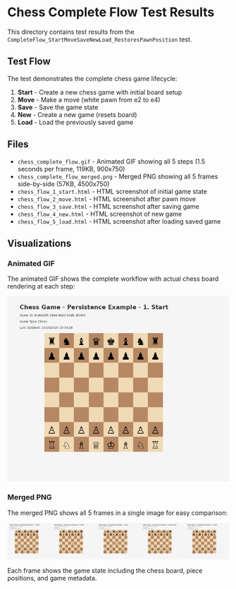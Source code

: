 # Chess Complete Flow Test Results

This directory contains test results from the `CompleteFlow_StartMoveSaveNewLoad_RestoresPawnPosition` test.

## Test Flow

The test demonstrates the complete chess game lifecycle:

1. **Start** - Create a new chess game with initial board setup
2. **Move** - Make a move (white pawn from e2 to e4)
3. **Save** - Save the game state
4. **New** - Create a new game (resets board)
5. **Load** - Load the previously saved game

## Files

- `chess_complete_flow.gif` - Animated GIF showing all 5 steps (1.5 seconds per frame, 119KB, 900x750)
- `chess_complete_flow_merged.png` - Merged PNG showing all 5 frames side-by-side (57KB, 4500x750)
- `chess_flow_1_start.html` - HTML screenshot of initial game state
- `chess_flow_2_move.html` - HTML screenshot after pawn move
- `chess_flow_3_save.html` - HTML screenshot after saving game
- `chess_flow_4_new.html` - HTML screenshot of new game
- `chess_flow_5_load.html` - HTML screenshot after loading saved game

## Visualizations

### Animated GIF
The animated GIF shows the complete workflow with actual chess board rendering at each step:

![Chess Complete Flow](chess_complete_flow.gif)

### Merged PNG
The merged PNG shows all 5 frames in a single image for easy comparison:

![Chess Complete Flow - All Frames](chess_complete_flow_merged.png)

Each frame shows the game state including the chess board, piece positions, and game metadata.

